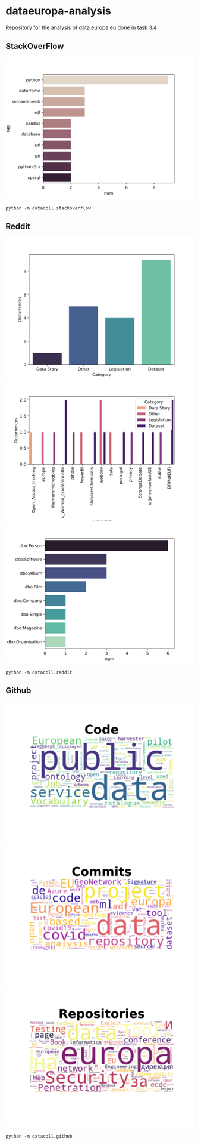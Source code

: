 # dataeuropa-analysis
Repository for the analysis of data.europa.eu done in task 3.4


## StackOverFlow
![](stackoverflow.svg)
```
python -m datacoll.stackoverflow
```

## Reddit
![](reddit_cat.svg)
![](reddit_cat_per_sub.svg)
![](reddit_class.svg) 
```
python -m datacoll.reddit
```
## Github
![](github_code.svg)
![](github_commits.svg)
![](github_repositories.svg)

```
python -m datacoll.github
```